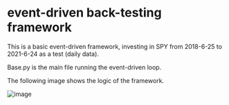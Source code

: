 # event-driven back-testing framework
This is a basic event-driven framework, investing in SPY from 2018-6-25 to 2021-6-24 as a test (daily data).

Base.py is the main file running the event-driven loop.

The following image shows the logic of the framework.

![image](https://user-images.githubusercontent.com/71861810/123497078-859a7f80-d5f9-11eb-957f-37cb721ab5ad.png)
